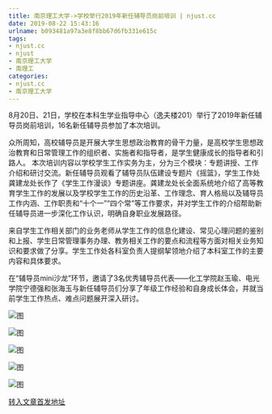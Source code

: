 ```yaml
---
title: 南京理工大学->学校举行2019年新任辅导员岗前培训 | njust.cc
date: 2019-08-22 15:43:16
urlname: b093481a97a3e8f8bb67d6fb331e615c
tags: 
- njust.cc
- njust
- 南京理工大学
- 南理工
categories:
- njust.cc
- 南京理工大学
---
```



8月20日、21日，学校在本科生学业指导中心（逸夫楼201）举行了2019年新任辅导员岗前培训，16名新任辅导员参加了本次培训。

众所周知，高校辅导员是开展大学生思想政治教育的骨干力量，是高校学生思想政治教育和日常管理工作的组织者、实施者和指导者，是学生健康成长的指导者和引路人。 本次培训内容以学校学生工作实务为主，分为三个模块：专题讲授、工作介绍和研讨交流。新任辅导员观看了辅导员队伍建设专题片《摇篮》，学生工作处龚建龙处长作了《学生工作漫谈》专题讲座。龚建龙处长全面系统地介绍了高等教育学生工作的发展以及学校学生工作的历史沿革、工作理念、育人格局以及辅导员工作内涵、工作职责和“十个一”“四个常”等工作要求，并对学生工作的介绍帮助新任辅导员进一步深化工作认识，明确自身职业发展路径。

来自学生工作相关部门的业务老师从学生工作的信息化建设、常见心理问题的鉴别和上报、学生日常管理事务办理、教务相关工作的要点和流程等方面对相关业务知识和要求做了分享。学生工作处各科室负责人提纲挈领地介绍了本科室工作的主要内容和具体要求。

在“辅导员mini沙龙”环节，邀请了3名优秀辅导员代表――化工学院赵玉瑜、电光学院宁德强和张海玉与新任辅导员们分享了年级工作经验和自身成长体会，并就当前学生工作热点、难点问题展开深入研讨。



![图](http://zs.njust.edu.cn/_upload/article/images/95/10/3d3a2bdd4f1798545df291d12e7d/714c8bb9-47f7-42ca-917f-ca9b01b6c994.jpg)

![图](http://zs.njust.edu.cn/_upload/article/images/95/10/3d3a2bdd4f1798545df291d12e7d/9f207a3b-8c2b-4cc7-b48e-79869f3b5176.jpg)

![图](http://zs.njust.edu.cn/_upload/article/images/95/10/3d3a2bdd4f1798545df291d12e7d/f36b9212-7f10-4b86-abce-e87d44664db7.jpg)

![图](http://zs.njust.edu.cn/_upload/article/images/95/10/3d3a2bdd4f1798545df291d12e7d/f43bf1e1-7d28-44c8-ba26-59d7ed34264b.jpg)

![图](http://zs.njust.edu.cn/_upload/article/images/95/10/3d3a2bdd4f1798545df291d12e7d/d53219bf-ef37-486c-bd71-5c796df877d9.jpg)

[转入文章首发地址](http://zs.njust.edu.cn/23/fb/c4621a205819/page.htm)